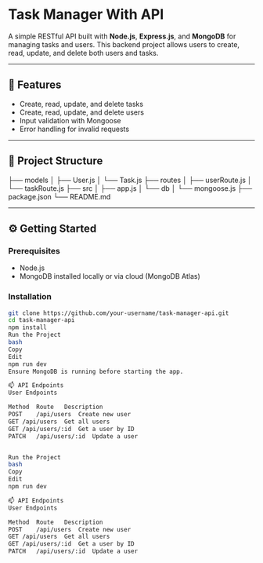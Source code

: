 # Task Manager With API

A simple RESTful API built with **Node.js**, **Express.js**, and **MongoDB** for managing tasks and users. This backend project allows users to create, read, update, and delete both users and tasks.

---

## 🚀 Features

- Create, read, update, and delete tasks
- Create, read, update, and delete users
- Input validation with Mongoose
- Error handling for invalid requests

---

## 📁 Project Structure

├── models
│ ├── User.js │ └── Task.js ├── routes
│ ├── userRoute.js │ └── taskRoute.js ├── src
│ ├── app.js │ └── db
│ └── mongoose.js ├── package.json └── README.md

---

## ⚙️ Getting Started

### Prerequisites

- Node.js
- MongoDB installed locally or via cloud (MongoDB Atlas)

### Installation

```bash
git clone https://github.com/your-username/task-manager-api.git
cd task-manager-api
npm install
Run the Project
bash
Copy
Edit
npm run dev
Ensure MongoDB is running before starting the app.

📫 API Endpoints
User Endpoints

Method	Route	Description
POST	/api/users	Create new user
GET	/api/users	Get all users
GET	/api/users/:id	Get a user by ID
PATCH	/api/users/:id	Update a user


Run the Project
bash
Copy
Edit
npm run dev

📫 API Endpoints
User Endpoints

Method	Route	Description
POST	/api/users	Create new user
GET	/api/users	Get all users
GET	/api/users/:id	Get a user by ID
PATCH	/api/users/:id	Update a user
